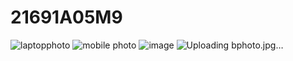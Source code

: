 # 21691A05M9
![laptopphoto](https://github.com/user-attachments/assets/18b9c643-4535-481c-bd9f-c41592a5a37d)
![mobile photo](https://github.com/user-attachments/assets/47f248af-322d-4aac-ba9a-5923aa960dc7)
![image](https://github.com/user-attachments/assets/c7db65dc-4e29-4574-a732-626f83323cbf)
![Uploading bphoto.jpg…]()
